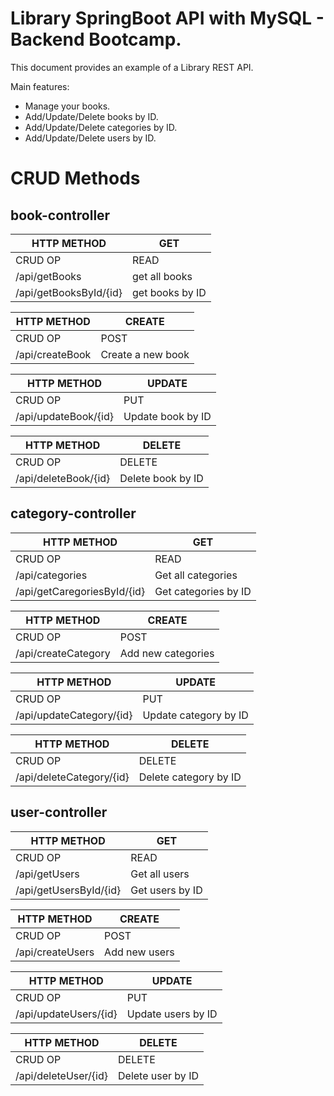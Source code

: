 # Library SpringBoot API with MySQL - Backend Bootcamp.

This document provides an example of a Library REST API.

Main features:
- Manage your books.
- Add/Update/Delete books by ID.
- Add/Update/Delete categories by ID.
- Add/Update/Delete users by ID.

# CRUD Methods

## book-controller



| HTTP METHOD | GET              |
| ----------- | ---------------  | 
| CRUD OP	  			 	             | READ       
| ​/api/getBooks       		   	   | get all books       
| ​​/api​/getBooksById​/{id}  	 | get books by ID 

| HTTP METHOD | CREATE           |
| ----------- | ---------------  | 
| CRUD OP	  			 	             | POST          
| ​​/api​/createBook   		       | Create a new book

| HTTP METHOD | UPDATE           |
| ----------- | ---------------  | 
| CRUD OP	  			 	             | PUT          
| ​​​/api​/updateBook​/{id}    	 | Update book by ID

| HTTP METHOD | DELETE           |
| ----------- | ---------------  | 
| CRUD OP	  			 	             | DELETE          
| ​​​​/api​/deleteBook​/{id}     | Delete book by ID



## category-controller



| HTTP METHOD | GET              |
| ----------- | ---------------  | 
| CRUD OP	  			 	             | READ        
| ​/api/categories       		     | Get all categories
| /api/getCaregoriesById/{id}    | Get categories by ID        

| HTTP METHOD | CREATE           |
| ----------- | ---------------  | 
| CRUD OP	  			 	             | POST          
| ​​/api/createCategory   	     | Add new categories

| HTTP METHOD | UPDATE           |
| ----------- | ---------------  | 
| CRUD OP	  			 	             | PUT          
| ​​​/api/updateCategory/{id}    | Update category by ID

| HTTP METHOD | DELETE           |
| ----------- | ---------------  | 
| CRUD OP	  			 	             | DELETE          
| ​​​​/api/deleteCategory/{id}   | Delete category by ID



## user-controller




| HTTP METHOD | GET              |
| ----------- | ---------------  | 
| CRUD OP	  			 	             | READ        
| ​/api/getUsers              	 | Get all users
| /api/getUsersById/{id}         | Get users by ID        

| HTTP METHOD | CREATE           |
| ----------- | ---------------  | 
| CRUD OP	  			 	             | POST          
| ​​/api/createUsers    	       | Add new users

| HTTP METHOD | UPDATE           |
| ----------- | ---------------  | 
| CRUD OP	  			 	             | PUT          
| ​​​/api/updateUsers/{id}       | Update users by ID

| HTTP METHOD | DELETE           |
| ----------- | ---------------  | 
| CRUD OP	  			 	             | DELETE          
| ​​​​/api/deleteUser/{id}    	 | Delete user by ID
